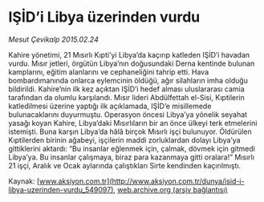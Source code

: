 # IŞİD’i Libya üzerinden vurdu

*Mesut Çevikalp 2015.02.24*

<div class="pNewsDetailMainContent" itemprop="articleBody">
 <p>
  Kahire yönetimi, 21 Mısırlı Kıpti’yi Libya’da kaçırıp katleden IŞİD’i havadan vurdu. Mısır jetleri, örgütün Libya’nın doğusundaki Derna kentinde bulunan kamplarını, eğitim alanlarını ve cephaneliğini tahrip etti. Hava bombardımanında onlarca eylemcinin öldüğü, ağır silahların imha olduğu bildirildi. Kahire’nin ilk kez açıktan IŞİD’i hedef alması uluslararası camia tarafından da olumlu karşılandı. Mısır lideri Abdülfettah el-Sisi, Kıptilerin katledilmesi üzerine yaptığı ilk açıklamada, IŞİD’e misillemede bulunacaklarını duyurmuştu. Operasyon öncesi Libya’ya yönelik seyahat yasağı koyan Kahire, Libya’daki Mısırlıların bir an önce ülkeyi terk etmelerini istemişti. Buna karşın Libya’da hâlâ birçok Mısırlı işçi bulunuyor. Öldürülen Kıptilerden birinin ağabeyi, işçilerin maddi zorluklardan dolayı Libya’ya gittiklerini aktardı: “Bu insanlar eğlenmek için, çalmak, dövmek için gitmedi Libya’ya. Bu insanlar çalışmaya, biraz para kazanmaya gitti oralara!” Mısırlı 21 işçi, Aralık ve Ocak aylarında çalıştıkları Sirte kendinden kaçırılmıştı.
 </p>
</div>


Kaynak: [www.aksiyon.com.tr](http://www.aksiyon.com.tr/dunya/isid-i-libya-uzerinden-vurdu_549097), [web.archive.org (arşiv bağlantısı)](http://web.archive.org/web/20150705204228/http://www.aksiyon.com.tr/dunya/isid-i-libya-uzerinden-vurdu_549097)
